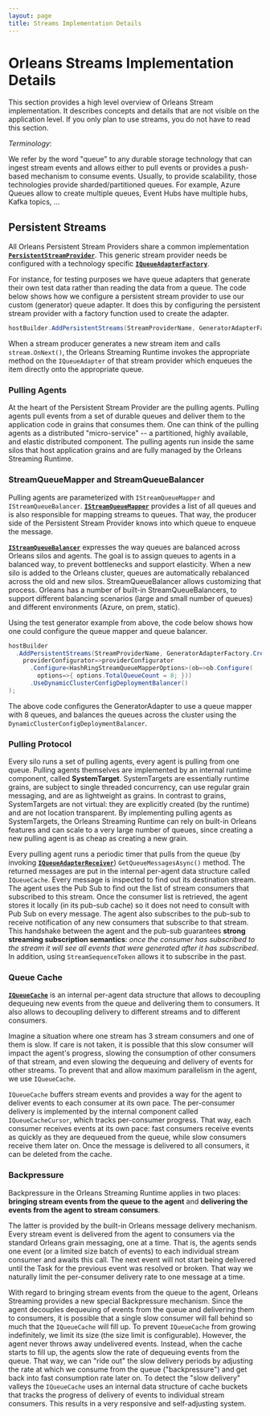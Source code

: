 ```yaml
---
layout: page
title: Streams Implementation Details
---
```


# Orleans Streams Implementation Details

This section provides a high level overview of Orleans Stream implementation.
It describes concepts and details that are not visible on the application level.
If you only plan to use streams, you do not have to read this section.

*Terminology*:

We refer by the word "queue" to any durable storage technology that can ingest stream events and allows either to pull events or provides a push-based mechanism to consume events.
Usually, to provide scalability, those technologies provide sharded/partitioned queues.
For example, Azure Queues allow to create multiple queues, Event Hubs have multiple hubs, Kafka topics, ...


## Persistent Streams<a name="Persistent-Streams"></a>

All Orleans Persistent Stream Providers share a common implementation [**`PersistentStreamProvider`**](https://github.com/dotnet/orleans/blob/master/src/Orleans.Core/Streams/PersistentStreams/PersistentStreamProvider.cs).
This generic stream provider needs be configured with a technology specific [**`IQueueAdapterFactory`**](https://github.com/dotnet/orleans/blob/master/src/Orleans.Core/Streams/QueueAdapters/IQueueAdapterFactory.cs).

For instance, for testing purposes we have queue adapters that generate their own test data rather than reading the data from a queue.
The code below shows how we configure a persistent stream provider to use our custom (generator) queue adapter.
It does this by configuring the persistent stream provider with a factory function used to create the adapter.

``` csharp
hostBuilder.AddPersistentStreams(StreamProviderName, GeneratorAdapterFactory.Create);
```

When a stream producer generates a new stream item and calls `stream.OnNext()`, the Orleans Streaming Runtime invokes the appropriate method on the `IQueueAdapter` of that stream provider which enqueues the item directly onto the appropriate queue.

### Pulling Agents<a name="Pulling-Agents"></a>

At the heart of the Persistent Stream Provider are the pulling agents.
Pulling agents pull events from a set of durable queues and deliver them to the application code in grains that consumes them.
One can think of the pulling agents as a distributed "micro-service" -- a partitioned, highly available, and elastic distributed component.
The pulling agents run inside the same silos that host application grains and are fully managed by the Orleans Streaming Runtime.

### StreamQueueMapper and StreamQueueBalancer<a name="StreamQueueMapper-and-StreamQueueBalancer"></a>

Pulling agents are parameterized with `IStreamQueueMapper` and `IStreamQueueBalancer`.
[**`IStreamQueueMapper`**](https://github.com/dotnet/orleans/blob/master/src/Orleans.Core/Streams/QueueAdapters/IStreamQueueMapper.cs)
provides a list of all queues and is also responsible for mapping streams to queues.
That way, the producer side of the Persistent Stream Provider knows into which queue to enqueue the message.

[**`IStreamQueueBalancer`**](https://github.com/dotnet/orleans/blob/master/src/Orleans.Core/Streams/PersistentStreams/IStreamQueueBalancer.cs)
expresses the way queues are balanced across Orleans silos and agents.
The goal is to assign queues to agents in a balanced way, to prevent bottlenecks and support elasticity.
When a new silo is added to the Orleans cluster, queues are automatically rebalanced across the old and new silos.
StreamQueueBalancer allows customizing that process. Orleans has a number of built-in StreamQueueBalancers, to support different balancing scenarios (large and small number of queues) and different environments (Azure, on prem, static).

Using the test generator example from above, the code below shows how one could configure the queue mapper and queue balancer.

``` csharp
hostBuilder
  .AddPersistentStreams(StreamProviderName, GeneratorAdapterFactory.Create,
    providerConfigurator=>providerConfigurator
      .Configure<HashRingStreamQueueMapperOptions>(ob=>ob.Configure(
        options=>{ options.TotalQueueCount = 8; }))
      .UseDynamicClusterConfigDeploymentBalancer()
);
```

The above code configures the GeneratorAdapter to use a queue mapper with 8 queues, and balances the queues across the cluster using the `DynamicClusterConfigDeploymentBalancer`.

### Pulling Protocol<a name="Pulling-Protocol"></a>

Every silo runs a set of pulling agents, every agent is pulling from one queue. Pulling agents themselves are implemented by an internal runtime component, called **SystemTarget**.
SystemTargets are essentially runtime grains, are subject to single threaded concurrency, can use regular grain messaging, and are as lightweight as grains.
In contrast to grains, SystemTargets are not virtual: they are explicitly created (by the runtime) and are not location transparent.
By implementing pulling agents as SystemTargets, the Orleans Streaming Runtime can rely on built-in Orleans features and can scale to a very large number of queues, since creating a new pulling agent is as cheap as creating a new grain.

Every pulling agent runs a periodic timer that pulls from the queue (by invoking [**`IQueueAdapterReceiver`**](https://github.com/dotnet/orleans/blob/master/src/Orleans.Core/Streams/QueueAdapters/IQueueAdapterReceiver.cs)) `GetQueueMessagesAsync()` method. The returned messages are put in the internal per-agent data structure called `IQueueCache`.
Every message is inspected to find out its destination stream.
The agent uses the Pub Sub to find out the list of stream consumers that subscribed to this stream. Once the consumer list is retrieved, the agent stores it locally (in its pub-sub cache) so it does not need to consult with Pub Sub on every message.
The agent also subscribes to the pub-sub to receive notification of any new consumers that subscribe to that stream.
This handshake between the agent and the pub-sub guarantees **strong streaming subscription semantics**: *once the consumer has subscribed to the stream it will see all events that were generated after it has subscribed*. In addition, using `StreamSequenceToken` allows it to subscribe in the past.

### Queue Cache<a name="Queue-Cache"></a>

[**`IQueueCache`**](https://github.com/dotnet/orleans/blob/master/src/Orleans.Core/Streams/QueueAdapters/IQueueCache.cs) is an internal per-agent data structure that allows to decoupling dequeuing new events from the queue and delivering them to consumers.
It also allows to decoupling delivery to different streams and to different consumers.

Imagine a situation where one stream has 3 stream consumers and one of them is slow.
If care is not taken, it is possible that this slow consumer will impact the agent's progress, slowing the consumption of other consumers of that stream, and even slowing the dequeuing and delivery of events for other streams.
To prevent that and allow maximum parallelism in the agent, we use `IQueueCache`.

`IQueueCache` buffers stream events and provides a way for the agent to deliver events to each consumer at its own pace.
The per-consumer delivery is implemented by the internal component called `IQueueCacheCursor`, which tracks per-consumer progress.
That way, each consumer receives events at its own pace: fast consumers receive events as quickly as they are dequeued from the queue, while slow consumers receive them later on.
Once the message is delivered to all consumers, it can be deleted from the cache.

### Backpressure<a name="Backpressure"></a>

Backpressure in the Orleans Streaming Runtime applies in two places: **bringing stream events from the queue to the agent** and **delivering the events from the agent to stream consumers**.

The latter is provided by the built-in Orleans message delivery mechanism. Every stream event is delivered from the agent to consumers via the standard Orleans grain messaging, one at a time.
That is, the agents sends one event (or a limited size batch of events) to each individual stream consumer and awaits this call.
The next event will not start being delivered until the Task for the previous event was resolved or broken. That way we naturally limit the per-consumer delivery rate to one message at a time.

With regard to bringing stream events from the queue to the agent, Orleans Streaming provides a new special Backpressure mechanism.
Since the agent decouples dequeuing of events from the queue and delivering them to consumers, it is possible that a single slow consumer will fall behind so much that the `IQueueCache` will fill up. 
To prevent `IQueueCache` from growing indefinitely, we limit its size (the size limit is configurable). However, the agent never throws away undelivered events.
Instead, when the cache starts to fill up, the agents slow the rate of dequeuing events from the queue. That way, we can "ride out" the slow delivery periods by adjusting the rate at which we consume from the queue ("backpressure") and get back into fast consumption rate later on. To detect the "slow delivery" valleys the `IQueueCache` uses an internal data structure of cache buckets that tracks the progress of delivery of events to individual stream consumers. This results in a very responsive and self-adjusting system.
